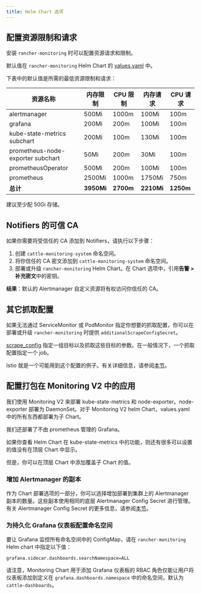 ```yaml
---
title: Helm Chart 选项
---
```



## 配置资源限制和请求

安装 `rancher-monitoring` 时可以配置资源请求和限制。

默认值在 `rancher-monitoring` Helm Chart 的 [values.yaml](https://github.com/rancher/charts/blob/main/charts/rancher-monitoring/values.yaml) 中。

下表中的默认值是所需的最低资源限制和请求：

| 资源名称 | 内存限制 | CPU 限制 | 内存请求 | CPU 请求 |
| ------------- | ------------ | ----------- | ---------------- | ------------------ |
| alertmanager | 500Mi | 1000m | 100Mi | 100m |
| grafana | 200Mi | 200m | 100Mi | 100m |
| kube-state-metrics subchart | 200Mi | 100m | 130Mi | 100m |
| prometheus-node-exporter subchart | 50Mi | 200m | 30Mi | 100m |
| prometheusOperator | 500Mi | 200m | 100Mi | 100m |
| prometheus | 2500Mi | 1000m | 1750Mi | 750m |
| **总计** | **3950Mi** | **2700m** | **2210Mi** | **1250m** |

建议至少配 50Gi 存储。


## Notifiers 的可信 CA

如果你需要将受信任的 CA 添加到 Notifiers，请执行以下步骤：

1. 创建 `cattle-monitoring-system` 命名空间。
1. 将你信任的 CA 密文添加到 `cattle-monitoring-system` 命名空间。
1. 部署或升级 `rancher-monitoring` Helm Chart。在 Chart 选项中，引用**告警 > 补充密文**中的密钥。

**结果**：默认的 Alertmanager 自定义资源将有权访问你信任的 CA。


## 其它抓取配置

如果无法通过 ServiceMonitor 或 PodMonitor 指定你想要的抓取配置，你可以在部署或升级 `rancher-monitoring` 时提供 `additionalScrapeConfigSecret`。

[scrape_config](https://prometheus.io/docs/prometheus/latest/configuration/configuration/#scrape_config) 指定一组目标以及抓取这些目标的参数。在一般情况下，一个抓取配置指定一个 job。

Istio 就是一个可能用到这个配置的例子。有关详细信息，请参阅[本节](../../integrations-in-rancher/istio/configuration-options/selectors-and-scrape-configurations.md)。


## 配置打包在 Monitoring V2 中的应用

我们使用 Monitoring V2 来部署 kube-state-metrics 和 node-exporter。node-exporter 部署为 DaemonSet。对于 Monitoring V2 helm Chart，values.yaml 中的所有东西都部署为子 Chart。

我们还部署了不由 prometheus 管理的 Grafana。

如果你查看 Helm Chart 在 kube-state-metrics 中的功能，则还有很多可以设置的值没有在顶层 Chart 中显示。

但是，你可以在顶层 Chart 中添加覆盖子 Chart 的值。

### 增加 Alertmanager 的副本

作为 Chart 部署选项的一部分，你可以选择增加部署到集群上的 Alertmanager 副本的数量。这些副本使用相同的底层 Alertmanager Config Secret 进行管理。有关 Alertmanager Config Secret 的更多信息，请参阅[本节](../../how-to-guides/advanced-user-guides/monitoring-v2-configuration-guides/advanced-configuration/alertmanager.md#多个-alertmanager-副本)。

### 为持久化 Grafana 仪表板配置命名空间

要让 Grafana 监控所有命名空间中的 ConfigMap，请在 `rancher-monitoring` Helm chart 中指定以下值：

```
grafana.sidecar.dashboards.searchNamespace=ALL
```

请注意，Monitoring Chart 用于添加 Grafana 仪表板的 RBAC 角色仅能让用户将仪表板添加到定义在 `grafana.dashboards.namespace` 中的命名空间，默认为 `cattle-dashboards`。